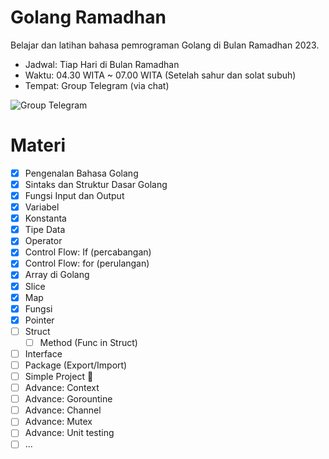 # Golang Ramadhan

Belajar dan latihan bahasa pemrograman Golang di Bulan Ramadhan 2023.

- Jadwal: Tiap Hari di Bulan Ramadhan
- Waktu: 04.30 WITA ~ 07.00 WITA (Setelah sahur dan solat subuh)
- Tempat: Group Telegram (via chat)

![Group Telegram](https://user-images.githubusercontent.com/4420029/229660489-381db778-5df9-43c9-bdb1-a4e9b2733cdd.png)

# Materi

- [x] Pengenalan Bahasa Golang
- [x] Sintaks dan Struktur Dasar Golang
- [x] Fungsi Input dan Output
- [x] Variabel
- [x] Konstanta
- [x] Tipe Data
- [x] Operator
- [x] Control Flow: If (percabangan)
- [x] Control Flow: for (perulangan)
- [x] Array di Golang
- [x] Slice
- [x] Map
- [x] Fungsi
- [x] Pointer
- [ ] Struct
    - [ ] Method (Func in Struct)
- [ ] Interface
- [ ] Package (Export/Import)
- [ ] Simple Project 🏁
- [ ] Advance: Context
- [ ] Advance: Gorountine
- [ ] Advance: Channel
- [ ] Advance: Mutex
- [ ] Advance: Unit testing
- [ ] ...
